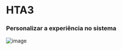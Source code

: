 # HTA3
### Personalizar a experiência no sistema

![image](https://github.com/user-attachments/assets/d9375230-fe62-430b-9024-8805edd67be5)

